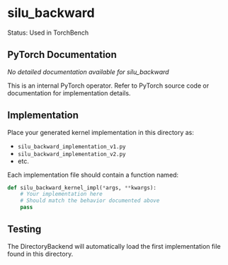 # silu_backward

Status: Used in TorchBench

## PyTorch Documentation

*No detailed documentation available for silu_backward*

This is an internal PyTorch operator. Refer to PyTorch source code or documentation for implementation details.

## Implementation

Place your generated kernel implementation in this directory as:
- `silu_backward_implementation_v1.py`
- `silu_backward_implementation_v2.py`
- etc.

Each implementation file should contain a function named:
```python
def silu_backward_kernel_impl(*args, **kwargs):
    # Your implementation here
    # Should match the behavior documented above
    pass
```

## Testing

The DirectoryBackend will automatically load the first implementation file found in this directory.
